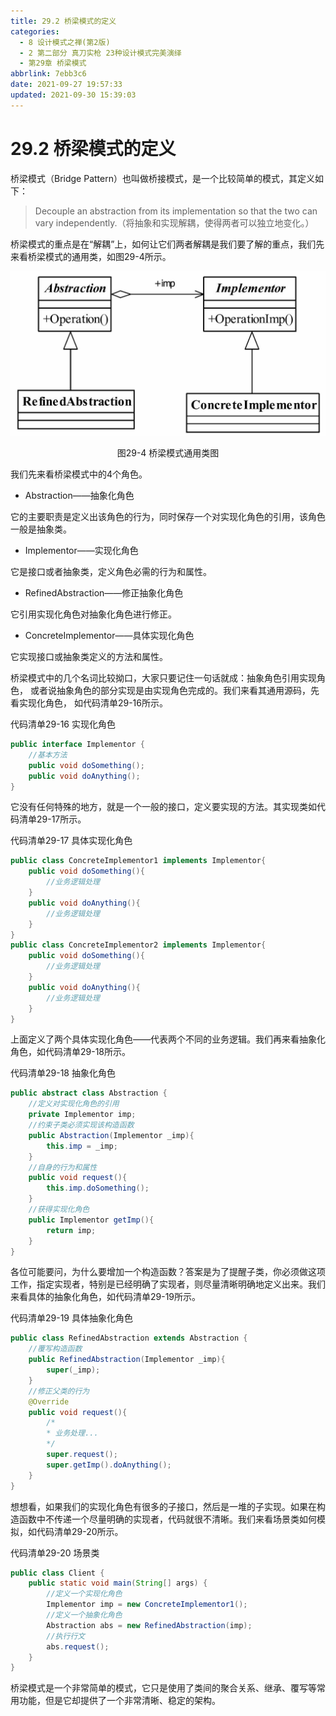 ```yaml
---
title: 29.2 桥梁模式的定义
categories:
  - 8 设计模式之禅(第2版)
  - 2 第二部分 真刀实枪 23种设计模式完美演绎
  - 第29章 桥梁模式
abbrlink: 7ebb3c6
date: 2021-09-27 19:57:33
updated: 2021-09-30 15:39:03
---
```

# 29.2 桥梁模式的定义
桥梁模式（Bridge Pattern）也叫做桥接模式，是一个比较简单的模式，其定义如下： 
> Decouple an abstraction from its implementation so that the two can vary independently.（将抽象和实现解耦，使得两者可以独立地变化。）

桥梁模式的重点是在“解耦”上，如何让它们两者解耦是我们要了解的重点，我们先来看桥梁模式的通用类，如图29-4所示。

![image-20210930150840802](https://raw.githubusercontent.com/lanlan2017/images/master/Blog/Sum/20210930150840.png)
<center>图29-4 桥梁模式通用类图</center>

我们先来看桥梁模式中的4个角色。
- Abstraction——抽象化角色

它的主要职责是定义出该角色的行为，同时保存一个对实现化角色的引用，该角色一般是抽象类。
- Implementor——实现化角色

它是接口或者抽象类，定义角色必需的行为和属性。
- RefinedAbstraction——修正抽象化角色

它引用实现化角色对抽象化角色进行修正。
- ConcreteImplementor——具体实现化角色

它实现接口或抽象类定义的方法和属性。

桥梁模式中的几个名词比较拗口，大家只要记住一句话就成：抽象角色引用实现角色， 或者说抽象角色的部分实现是由实现角色完成的。我们来看其通用源码，先看实现化角色， 如代码清单29-16所示。

代码清单29-16 实现化角色
```java
public interface Implementor {
    //基本方法
    public void doSomething();
    public void doAnything();
}
```
它没有任何特殊的地方，就是一个一般的接口，定义要实现的方法。其实现类如代码清单29-17所示。

代码清单29-17 具体实现化角色
```java
public class ConcreteImplementor1 implements Implementor{
    public void doSomething(){
        //业务逻辑处理
    }
    public void doAnything(){
        //业务逻辑处理
    }
}
public class ConcreteImplementor2 implements Implementor{
    public void doSomething(){
        //业务逻辑处理
    }
    public void doAnything(){
        //业务逻辑处理
    }
}
```
上面定义了两个具体实现化角色——代表两个不同的业务逻辑。我们再来看抽象化角色，如代码清单29-18所示。

代码清单29-18 抽象化角色
```java
public abstract class Abstraction {
    //定义对实现化角色的引用
    private Implementor imp;
    //约束子类必须实现该构造函数
    public Abstraction(Implementor _imp){
        this.imp = _imp;
    }
    //自身的行为和属性
    public void request(){
        this.imp.doSomething();
    }
    //获得实现化角色
    public Implementor getImp(){
        return imp;
    }
}
```
各位可能要问，为什么要增加一个构造函数？答案是为了提醒子类，你必须做这项工作，指定实现者，特别是已经明确了实现者，则尽量清晰明确地定义出来。我们来看具体的抽象化角色，如代码清单29-19所示。

代码清单29-19 具体抽象化角色
```java
public class RefinedAbstraction extends Abstraction {
    //覆写构造函数
    public RefinedAbstraction(Implementor _imp){
        super(_imp);
    }
    //修正父类的行为
    @Override
    public void request(){
        /*
        * 业务处理... 
        */
        super.request();
        super.getImp().doAnything();
    }
}
```
想想看，如果我们的实现化角色有很多的子接口，然后是一堆的子实现。如果在构造函数中不传递一个尽量明确的实现者，代码就很不清晰。我们来看场景类如何模拟，如代码清单29-20所示。

代码清单29-20 场景类
```java
public class Client {
    public static void main(String[] args) {
        //定义一个实现化角色
        Implementor imp = new ConcreteImplementor1();
        //定义一个抽象化角色
        Abstraction abs = new RefinedAbstraction(imp);
        //执行行文
        abs.request();
    }
}
```
桥梁模式是一个非常简单的模式，它只是使用了类间的聚合关系、继承、覆写等常用功能，但是它却提供了一个非常清晰、稳定的架构。
